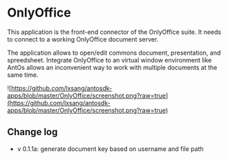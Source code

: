 # OnlyOffice

This application is the front-end connector of the OnlyOffice suite.
It needs to connect to a working OnlyOffice document server.

The application allows to open/edit commons document, presentation, and spreedsheet.
Integrate OnlyOffice to an virtual window environment like AntOs allows an inconvenient
way to work with multiple documents at the same time.

![https://github.com/lxsang/antosdk-apps/blob/master/OnlyOffice/screenshot.png?raw=true](https://github.com/lxsang/antosdk-apps/blob/master/OnlyOffice/screenshot.png?raw=true)

## Change log
- v 0.1.1a: generate document key based on username and file path

